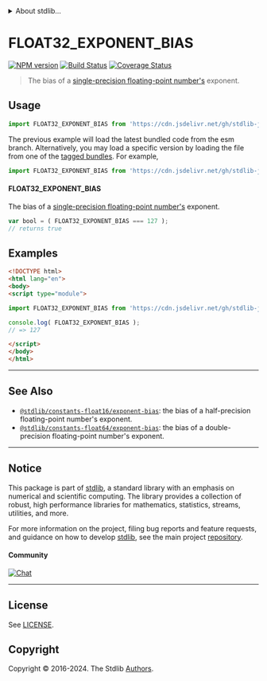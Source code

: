 <!--

@license Apache-2.0

Copyright (c) 2018 The Stdlib Authors.

Licensed under the Apache License, Version 2.0 (the "License");
you may not use this file except in compliance with the License.
You may obtain a copy of the License at

   http://www.apache.org/licenses/LICENSE-2.0

Unless required by applicable law or agreed to in writing, software
distributed under the License is distributed on an "AS IS" BASIS,
WITHOUT WARRANTIES OR CONDITIONS OF ANY KIND, either express or implied.
See the License for the specific language governing permissions and
limitations under the License.

-->


<details>
  <summary>
    About stdlib...
  </summary>
  <p>We believe in a future in which the web is a preferred environment for numerical computation. To help realize this future, we've built stdlib. stdlib is a standard library, with an emphasis on numerical and scientific computation, written in JavaScript (and C) for execution in browsers and in Node.js.</p>
  <p>The library is fully decomposable, being architected in such a way that you can swap out and mix and match APIs and functionality to cater to your exact preferences and use cases.</p>
  <p>When you use stdlib, you can be absolutely certain that you are using the most thorough, rigorous, well-written, studied, documented, tested, measured, and high-quality code out there.</p>
  <p>To join us in bringing numerical computing to the web, get started by checking us out on <a href="https://github.com/stdlib-js/stdlib">GitHub</a>, and please consider <a href="https://opencollective.com/stdlib">financially supporting stdlib</a>. We greatly appreciate your continued support!</p>
</details>

# FLOAT32_EXPONENT_BIAS

[![NPM version][npm-image]][npm-url] [![Build Status][test-image]][test-url] [![Coverage Status][coverage-image]][coverage-url] <!-- [![dependencies][dependencies-image]][dependencies-url] -->

> The bias of a [single-precision floating-point number's][ieee754] exponent.



<section class="usage">

## Usage

```javascript
import FLOAT32_EXPONENT_BIAS from 'https://cdn.jsdelivr.net/gh/stdlib-js/constants-float32-exponent-bias@esm/index.mjs';
```
The previous example will load the latest bundled code from the esm branch. Alternatively, you may load a specific version by loading the file from one of the [tagged bundles](https://github.com/stdlib-js/constants-float32-exponent-bias/tags). For example,

```javascript
import FLOAT32_EXPONENT_BIAS from 'https://cdn.jsdelivr.net/gh/stdlib-js/constants-float32-exponent-bias@v0.2.0-esm/index.mjs';
```

#### FLOAT32_EXPONENT_BIAS

The bias of a [single-precision floating-point number's][ieee754] exponent.

```javascript
var bool = ( FLOAT32_EXPONENT_BIAS === 127 );
// returns true
```

</section>

<!-- /.usage -->

<section class="examples">

## Examples

<!-- TODO: better example -->

<!-- eslint no-undef: "error" -->

```html
<!DOCTYPE html>
<html lang="en">
<body>
<script type="module">

import FLOAT32_EXPONENT_BIAS from 'https://cdn.jsdelivr.net/gh/stdlib-js/constants-float32-exponent-bias@esm/index.mjs';

console.log( FLOAT32_EXPONENT_BIAS );
// => 127

</script>
</body>
</html>
```

</section>

<!-- /.examples -->

<!-- C interface documentation. -->



<!-- Section for related `stdlib` packages. Do not manually edit this section, as it is automatically populated. -->

<section class="related">

* * *

## See Also

-   <span class="package-name">[`@stdlib/constants-float16/exponent-bias`][@stdlib/constants/float16/exponent-bias]</span><span class="delimiter">: </span><span class="description">the bias of a half-precision floating-point number's exponent.</span>
-   <span class="package-name">[`@stdlib/constants-float64/exponent-bias`][@stdlib/constants/float64/exponent-bias]</span><span class="delimiter">: </span><span class="description">the bias of a double-precision floating-point number's exponent.</span>

</section>

<!-- /.related -->

<!-- Section for all links. Make sure to keep an empty line after the `section` element and another before the `/section` close. -->


<section class="main-repo" >

* * *

## Notice

This package is part of [stdlib][stdlib], a standard library with an emphasis on numerical and scientific computing. The library provides a collection of robust, high performance libraries for mathematics, statistics, streams, utilities, and more.

For more information on the project, filing bug reports and feature requests, and guidance on how to develop [stdlib][stdlib], see the main project [repository][stdlib].

#### Community

[![Chat][chat-image]][chat-url]

---

## License

See [LICENSE][stdlib-license].


## Copyright

Copyright &copy; 2016-2024. The Stdlib [Authors][stdlib-authors].

</section>

<!-- /.stdlib -->

<!-- Section for all links. Make sure to keep an empty line after the `section` element and another before the `/section` close. -->

<section class="links">

[npm-image]: http://img.shields.io/npm/v/@stdlib/constants-float32-exponent-bias.svg
[npm-url]: https://npmjs.org/package/@stdlib/constants-float32-exponent-bias

[test-image]: https://github.com/stdlib-js/constants-float32-exponent-bias/actions/workflows/test.yml/badge.svg?branch=v0.2.0
[test-url]: https://github.com/stdlib-js/constants-float32-exponent-bias/actions/workflows/test.yml?query=branch:v0.2.0

[coverage-image]: https://img.shields.io/codecov/c/github/stdlib-js/constants-float32-exponent-bias/main.svg
[coverage-url]: https://codecov.io/github/stdlib-js/constants-float32-exponent-bias?branch=main

<!--

[dependencies-image]: https://img.shields.io/david/stdlib-js/constants-float32-exponent-bias.svg
[dependencies-url]: https://david-dm.org/stdlib-js/constants-float32-exponent-bias/main

-->

[chat-image]: https://img.shields.io/gitter/room/stdlib-js/stdlib.svg
[chat-url]: https://app.gitter.im/#/room/#stdlib-js_stdlib:gitter.im

[stdlib]: https://github.com/stdlib-js/stdlib

[stdlib-authors]: https://github.com/stdlib-js/stdlib/graphs/contributors

[umd]: https://github.com/umdjs/umd
[es-module]: https://developer.mozilla.org/en-US/docs/Web/JavaScript/Guide/Modules

[deno-url]: https://github.com/stdlib-js/constants-float32-exponent-bias/tree/deno
[deno-readme]: https://github.com/stdlib-js/constants-float32-exponent-bias/blob/deno/README.md
[umd-url]: https://github.com/stdlib-js/constants-float32-exponent-bias/tree/umd
[umd-readme]: https://github.com/stdlib-js/constants-float32-exponent-bias/blob/umd/README.md
[esm-url]: https://github.com/stdlib-js/constants-float32-exponent-bias/tree/esm
[esm-readme]: https://github.com/stdlib-js/constants-float32-exponent-bias/blob/esm/README.md
[branches-url]: https://github.com/stdlib-js/constants-float32-exponent-bias/blob/main/branches.md

[stdlib-license]: https://raw.githubusercontent.com/stdlib-js/constants-float32-exponent-bias/main/LICENSE

[ieee754]: https://en.wikipedia.org/wiki/IEEE_754-1985

<!-- <related-links> -->

[@stdlib/constants/float16/exponent-bias]: https://github.com/stdlib-js/constants-float16-exponent-bias/tree/esm

[@stdlib/constants/float64/exponent-bias]: https://github.com/stdlib-js/constants-float64-exponent-bias/tree/esm

<!-- </related-links> -->

</section>

<!-- /.links -->
